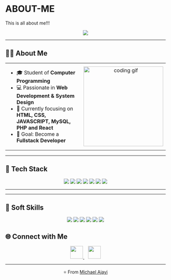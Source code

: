 # ABOUT-ME
This is all about me!!!

<!-- Header dengan animasi typing -->
<p align="center">
  <img src="https://readme-typing-svg.herokuapp.com?font=Libertinus+Keyboard&weight=700&size=25&duration=3000&pause=1000&color=1214F7&background=14F2FF00&center=true&vCenter=true&width=500&height=55&lines=Hello%2C+I'm+Michael+Ajayi;Computer+Programming+Student;Web+Developer+Enthusiast;MySQL%2C+React%2C+Java;HTML%2C+CSS+%26+JS;Always+Learning+New+Things!" />
</p>

---

## 👨‍💻 About Me
<table>
<tr>
<td width="60%" valign="top">

- 🎓 Student of **Computer Programming**  
- 💻 Passionate in **Web Development & System Design**  
- 🌱 Currently focusing on **HTML, CSS, JAVASCRIPT, MySQL, PHP and React**   
- 🎯 Goal: Become a **Fullstack Developer**  

</td>
<td width="40%" align="center">

<img src="https://media.giphy.com/media/qgQUggAC3Pfv687qPC/giphy.gif" width="250" alt="coding gif"/>

</td>
</tr>
</table>

---


## 🚀 Tech Stack
<p align="center">
  <img src="https://img.shields.io/badge/HTML5-E34F26?style=for-the-badge&logo=html5&logoColor=white"/>
  <img src="https://img.shields.io/badge/CSS3-1572B6?style=for-the-badge&logo=css3&logoColor=white"/>
  <img src="https://img.shields.io/badge/JavaScript-F7DF1E?style=for-the-badge&logo=javascript&logoColor=black"/>
  <img src="https://img.shields.io/badge/PHP-6C63FF?style=for-the-badge&logo=php&logoColor=white"/>
  <img src="https://img.shields.io/badge/MySQL-00618A?style=for-the-badge&logo=mysql&logoColor=white"/>
  <img src="https://img.shields.io/badge/TailwindCSS-38BDF8?style=for-the-badge&logo=html&css&logoColor=white"/>
  <img src="https://img.shields.io/badge/React-61DAFB?style=for-the-badge&logo=react&logoColor=black"/>
</p>

---


---

## 🤝 Soft Skills
<p align="center">
  <img src="https://img.shields.io/badge/Teamwork-4CAF50?style=for-the-badge&logo=people&logoColor=white"/>
  <img src="https://img.shields.io/badge/Communication-2196F3?style=for-the-badge&logo=wechat&logoColor=white"/>
  <img src="https://img.shields.io/badge/Problem%20Solving-9C27B0?style=for-the-badge&logo=thinkpad&logoColor=white"/>
  <img src="https://img.shields.io/badge/Leadership-FF9800?style=for-the-badge&logo=leader&logoColor=white"/>
  <img src="https://img.shields.io/badge/Critical%20Thinking-00BCD4?style=for-the-badge&logo=idea&logoColor=white"/>
  <img src="https://img.shields.io/badge/Creativity-E91E63?style=for-the-badge&logo=bulma&logoColor=white"/>
</p>




## 🌐 Connect with Me
<p align="center">
  <!-- LinkedIn -->
  <a href="https://www.linkedin.com/in/michael-ajayi-0a7926319" target="_blank">
    <img src="https://img.icons8.com/ios-filled/50/6C63FF/linkedin.png" width="40"/>
  </a>
  &nbsp;&nbsp;
  <!-- Gmail -->
  <a href="mailto:michaelajayi1995@gmail.com" target="_blank">
    <img src="https://img.icons8.com/ios-filled/50/FF4C4C/gmail.png" width="40"/>
  </a>
</p>


---

<p align="center">⭐️ From <a href="https://github.com/blaqmanfx">Michael Ajayi</a></p>